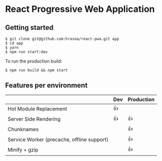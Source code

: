 # React Progressive Web Application

## Getting started

    $ git clone git@github.com:hrasoa/react-pwa.git app
    $ cd app
    $ yarn
    $ npm run start:dev
    
To run the production build:

    $ npm run build && npm start
    
## Features per environment

| | Dev | Production
--- | --- | ---
Hot Module Replacement | :+1: |
Server Side Rendering | :+1: | :+1:
Chunknames | | :+1:
Service Worker (precache, offline support) | | :+1:
Minify + gzip | | :+1:
